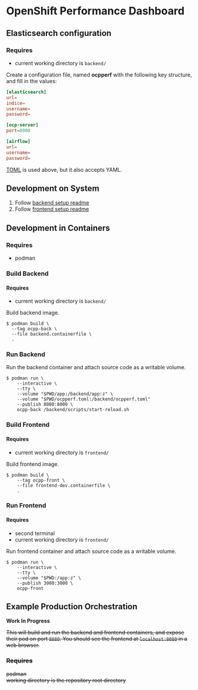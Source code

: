 # OpenShift Performance Dashboard

## Elasticsearch configuration

### Requires

* current working directory is `backend/`

Create a configuration file, named **ocpperf** with the following key structure, and fill in the values:

```toml
[elasticsearch]
url=
indice=
username=
password=

[ocp-server]
port=8000

[airflow]
url=
username=
password=
```

[TOML](https://toml.io/en/) is used above, but it also accepts YAML.


## Development on System

1. Follow [backend setup readme](backend/README.md)
2. Follow [frontend setup readme](frontend/README.md)


## Development in Containers

### Requires

* podman

### Build Backend

#### Requires

* current working directory is `backend/`

Build backend image.

    $ podman build \
      --tag ocpp-back \
      --file backend.containerfile \
      .


### Run Backend 

Run the backend container and attach source code as a writable volume.

    $ podman run \
        --interactive \
        --tty \
        --volume "$PWD/app:/backend/app:z" \
        --volume "$PWD/ocpperf.toml:/backend/ocpperf.toml"
        --publish 8000:8000 \
        ocpp-back /backend/scripts/start-reload.sh


### Build Frontend

#### Requires

* current working directory is `frontend/`

Build frontend image.

    $ podman build \
        --tag ocpp-front \
        --file frontend-dev.containerfile \
        .

### Run Frontend

#### Requires

* second terminal
* current working directory is `frontend/`

Run frontend container and attach source code as a writable volume.

    $ podman run \
        --interactive \
        --tty \
        --volume "$PWD:/app:z" \
        --publish 3000:3000 \
        ocpp-front


## Example Production Orchestration

**Work In Progress**

~~This will build and run the backend and frontend containers, and expose their pod on port `8080`. You should see the frontend at `localhost:8080` in a web browser.~~

### ~~Requires~~

~~podman~~  
~~working directory is the repository root directory~~


